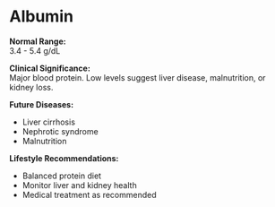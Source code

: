 # Albumin

**Normal Range:**  
3.4 - 5.4 g/dL

**Clinical Significance:**  
Major blood protein. Low levels suggest liver disease, malnutrition, or kidney loss.

**Future Diseases:**  
- Liver cirrhosis  
- Nephrotic syndrome  
- Malnutrition

**Lifestyle Recommendations:**  
- Balanced protein diet  
- Monitor liver and kidney health  
- Medical treatment as recommended
